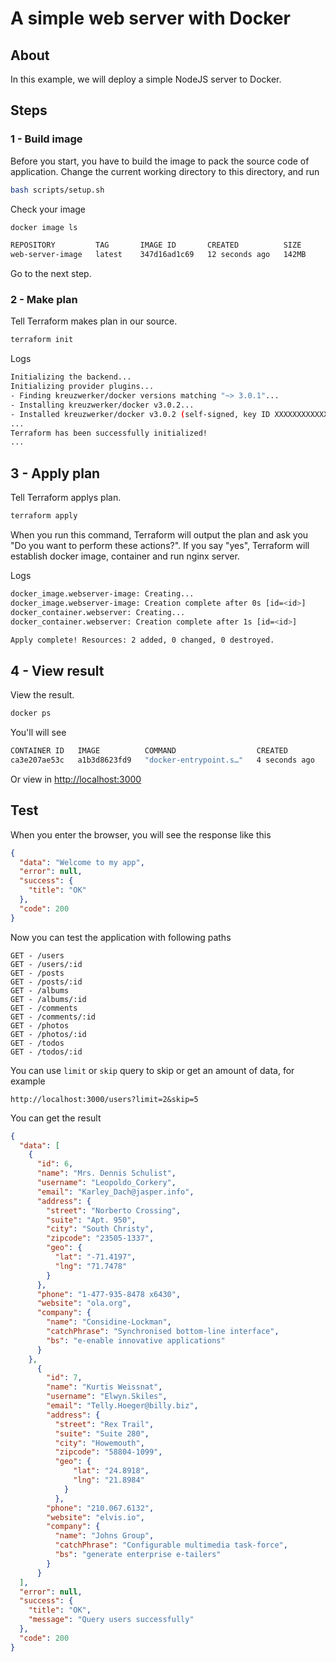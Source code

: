 # A simple web server with Docker
## About
In this example, we will deploy a simple NodeJS server to Docker.

## Steps
### 1 - Build image
Before you start, you have to build the image to pack the source code of application. Change the current working directory to this directory, and run
```bash
bash scripts/setup.sh
```

Check your image
```bash
docker image ls
```

```bash
REPOSITORY         TAG       IMAGE ID       CREATED          SIZE
web-server-image   latest    347d16ad1c69   12 seconds ago   142MB
```

Go to the next step.

### 2 - Make plan
Tell Terraform makes plan in our source.

```bash
terraform init
```

Logs
```bash
Initializing the backend...
Initializing provider plugins...
- Finding kreuzwerker/docker versions matching "~> 3.0.1"...
- Installing kreuzwerker/docker v3.0.2...
- Installed kreuzwerker/docker v3.0.2 (self-signed, key ID XXXXXXXXXXXXXXXX)
...
Terraform has been successfully initialized!
...
```

## 3 - Apply plan
Tell Terraform applys plan.

```bash
terraform apply
```

When you run this command, Terraform will output the plan and ask you "Do you want to perform these actions?". If you say "yes", Terraform will establish docker image, container and run nginx server.

Logs
```bash
docker_image.webserver-image: Creating...
docker_image.webserver-image: Creation complete after 0s [id=<id>]
docker_container.webserver: Creating...
docker_container.webserver: Creation complete after 1s [id=<id>]

Apply complete! Resources: 2 added, 0 changed, 0 destroyed.
```

## 4 - View result
View the result.

```bash
docker ps
```

You'll will see
```bash
CONTAINER ID   IMAGE          COMMAND                  CREATED         STATUS         PORTS                  NAMES
ca3e207ae53c   a1b3d8623fd9   "docker-entrypoint.s…"   4 seconds ago   Up 4 seconds   0.0.0.0:3000->8000/tcp webserver
```

Or view in [http://localhost:3000](http://localhost:3000)

## Test
When you enter the browser, you will see the response like this
```json
{
  "data": "Welcome to my app",
  "error": null,
  "success": {
    "title": "OK"
  },
  "code": 200
}
```

Now you can test the application with following paths
```
GET - /users
GET - /users/:id
GET - /posts
GET - /posts/:id
GET - /albums
GET - /albums/:id
GET - /comments
GET - /comments/:id
GET - /photos
GET - /photos/:id
GET - /todos
GET - /todos/:id
```

You can use `limit` or `skip` query to skip or get an amount of data, for example
```
http://localhost:3000/users?limit=2&skip=5
```

You can get the result
```json
{
  "data": [
    {
      "id": 6,
      "name": "Mrs. Dennis Schulist",
      "username": "Leopoldo_Corkery",
      "email": "Karley_Dach@jasper.info",
      "address": {
        "street": "Norberto Crossing",
        "suite": "Apt. 950",
        "city": "South Christy",
        "zipcode": "23505-1337",
        "geo": {
          "lat": "-71.4197",
          "lng": "71.7478"
        }
      },
      "phone": "1-477-935-8478 x6430",
      "website": "ola.org",
      "company": {
        "name": "Considine-Lockman",
        "catchPhrase": "Synchronised bottom-line interface",
        "bs": "e-enable innovative applications"
      }
    },
      {
        "id": 7,
        "name": "Kurtis Weissnat",
        "username": "Elwyn.Skiles",
        "email": "Telly.Hoeger@billy.biz",
        "address": {
          "street": "Rex Trail",
          "suite": "Suite 280",
          "city": "Howemouth",
          "zipcode": "58804-1099",
          "geo": {
              "lat": "24.8918",
              "lng": "21.8984"
            }
          },
        "phone": "210.067.6132",
        "website": "elvis.io",
        "company": {
          "name": "Johns Group",
          "catchPhrase": "Configurable multimedia task-force",
          "bs": "generate enterprise e-tailers"
        }
      }
  ],
  "error": null,
  "success": {
    "title": "OK",
    "message": "Query users successfully"
  },
  "code": 200
}
```